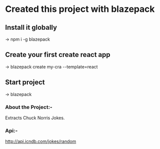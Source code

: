 # Created this project with blazepack

## Install it globally

-> npm i -g blazepack

## Create your first create react app

-> blazepack create my-cra --template=react

## Start project

-> blazepack

### About the Project:-

Extracts Chuck Norris Jokes.

### Api:-

http://api.icndb.com/jokes/random
